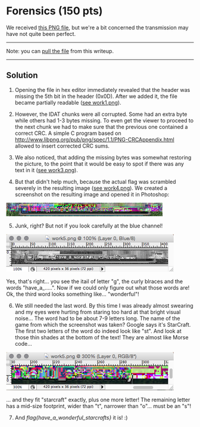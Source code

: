 # Forensics (150 pts)
We received [this PNG file](http://play.plaidctf.com/files/corrupt_735acee15fa4f3be8ecd0c6bcf294fd4.png), but we're a bit concerned the transmission may have not quite been perfect.

---
Note: you can [pull the file](corrupt_735acee15fa4f3be8ecd0c6bcf294fd4.png) from this writeup.

---

## Solution

1. Opening the file in hex editor immediately revealed that the header was missing the 5th bit in the header (0x0D). After we added it, the file became partially readable ([see work1.png](work1.png)).

2. However, the IDAT chunks were all corrupted. Some had an extra byte while others had 1-3 bytes missing. To even get the viewer to proceed to the next chunk we had to make sure that the previous one contained a correct CRC. A simple C program based on http://www.libpng.org/pub/png/spec/1.1/PNG-CRCAppendix.html allowed to insert corrected CRC sums.

3. We also noticed, that adding the missing bytes was somewhat restoring the picture, to the point that it would be easy to spot if there was any text in it ([see work3.png](work3.png)).

4. But that didn't help much, because the actual flag was scrambled severely in the resulting image ([see work4.png](work4.png)). We created a screenshot on the resulting image and opened it in Photoshop: 

![alt tag](work5.png)

5. Junk, right? But not if you look carefully at the blue channel! 

![alt tag](work6.png)

Yes, that's right... you see the itail of letter "g", the curly blraces and the words "have_a_.....". Now if we could only figure out what those words are! Ok, the third word looks something like... "wonderful"!

6. We still needed the last word. By this time I was already almost swearing and my eyes were hurting from staring too hard at that bright visual noise... The word had to be about 7-9 letters long. The name of the game from which the screenshot was taken? Google says it's StarCraft. The first two letters of the word do indeed look like "st". And look at those thin shades at the bottom of the text! They are almost like Morse code... 

![alt tag](work7.png)

... and they fit "starcraft" exactly, plus one more letter! The remaining letter has a mid-size footprint, wider than "t", narrower than "o"... must be an "s"!

7. And *flag{have_a_wonderful_starcrafts}* it is! :)
